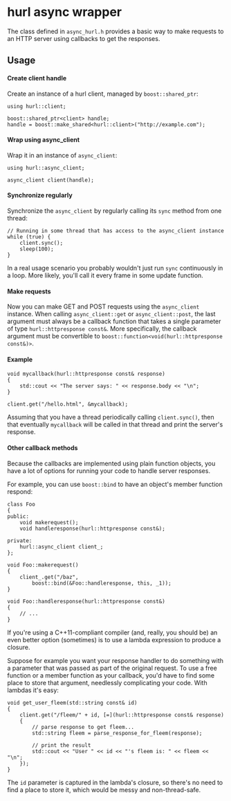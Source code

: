 hurl async wrapper
==================

The class defined in `async_hurl.h` provides a basic way to make requests
to an HTTP server using callbacks to get the responses.


Usage
-----


#### Create client handle

Create an instance of a hurl client, managed by `boost::shared_ptr`:

```
using hurl::client;

boost::shared_ptr<client> handle;
handle = boost::make_shared<hurl::client>("http://example.com");
```

#### Wrap using async_client

Wrap it in an instance of `async_client`:

```
using hurl::async_client;

async_client client(handle);
```

#### Synchronize regularly

Synchronize the `async_client` by regularly calling its `sync` method from
one thread:

```
// Running in some thread that has access to the async_client instance
while (true) {
    client.sync();
    sleep(100);
}
```

In a real usage scenario you probably wouldn't just run `sync` continuously
in a loop. More likely, you'll call it every frame in some update function.

#### Make requests

Now you can make GET and POST requests using the `async_client` instance.
When calling `async_client::get` or `async_client::post`, the last argument
must always be a callback function that takes a single parameter of type
`hurl::httpresponse const&`. More specifically, the callback argument must
be convertible to `boost::function<void(hurl::httpresponse const&)>`.

#### Example

```
void mycallback(hurl::httpresponse const& response)
{
    std::cout << "The server says: " << response.body << "\n";
}

client.get("/hello.html", &mycallback);
```

Assuming that you have a thread periodically calling `client.sync()`, then
that eventually `mycallback` will be called in that thread and print the
server's response.

#### Other callback methods

Because the callbacks are implemented using plain function objects, you have
a lot of options for running your code to handle server responses.

For example, you can use `boost::bind` to have an object's member function
respond:

```
class Foo
{
public:
    void makerequest();
    void handleresponse(hurl::httpresponse const&);

private:
    hurl::async_client client_;
};

void Foo::makerequest()
{
    client_.get("/baz",
        boost::bind(&Foo::handleresponse, this, _1));
}

void Foo::handleresponse(hurl::httpresponse const&)
{
    // ...
}
```

If you're using a C++11-compliant compiler (and, really, you should be) an
even better option (sometimes) is to use a lambda expression to produce a
closure.

Suppose for example you want your response handler to do something with
a parameter that was passed as part of the original request. To use a free
function or a member function as your callback, you'd have to find some place
to store that argument, needlessly complicating your code. With lambdas it's
easy:

```
void get_user_fleem(std::string const& id)
{
    client.get("/fleem/" + id, [=](hurl::httpresponse const& response)
    {
        // parse response to get fleem...
        std::string fleem = parse_response_for_fleem(response);

        // print the result
        std::cout << "User " << id << "'s fleem is: " << fleem << "\n";
    });
}
```

The `id` parameter is captured in the lambda's closure, so there's no need
to find a place to store it, which would be messy and non-thread-safe.


